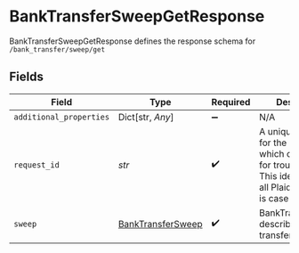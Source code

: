 # BankTransferSweepGetResponse

BankTransferSweepGetResponse defines the response schema for `/bank_transfer/sweep/get`


## Fields

| Field                                                                                                                                       | Type                                                                                                                                        | Required                                                                                                                                    | Description                                                                                                                                 |
| ------------------------------------------------------------------------------------------------------------------------------------------- | ------------------------------------------------------------------------------------------------------------------------------------------- | ------------------------------------------------------------------------------------------------------------------------------------------- | ------------------------------------------------------------------------------------------------------------------------------------------- |
| `additional_properties`                                                                                                                     | Dict[str, *Any*]                                                                                                                            | :heavy_minus_sign:                                                                                                                          | N/A                                                                                                                                         |
| `request_id`                                                                                                                                | *str*                                                                                                                                       | :heavy_check_mark:                                                                                                                          | A unique identifier for the request, which can be used for troubleshooting. This identifier, like all Plaid identifiers, is case sensitive. |
| `sweep`                                                                                                                                     | [BankTransferSweep](../../models/shared/banktransfersweep.md)                                                                               | :heavy_check_mark:                                                                                                                          | BankTransferSweep describes a sweep transfer.                                                                                               |